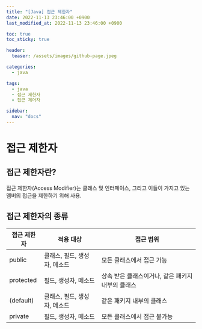 ```yaml
---
title: "[Java] 접근 제한자"
date: 2022-11-13 23:46:00 +0900
last_modified_at: 2022-11-13 23:46:00 +0900

toc: true
toc_sticky: true

header: 
  teaser: /assets/images/github-page.jpeg

categories:
  - java

tags: 
  - java
  - 접근 제한자
  - 접근 제어자

sidebar:
  nav: "docs"
---
```

# 접근 제한자 

## 접근 제한자란?
접근 제한자(Access Modifier)는 클래스 및 인터페이스, 그리고 이들이 가지고 있는 멤버의 접근을 제한하기 위해 사용. 


## 접근 제한자의 종류

|접근 제한자|적용 대상|접근 범위|
|----------|---------|---------------------|
|public|클래스, 필드, 생성자, 메소드|모든 클래스에서 접근 가능|
|protected|필드, 생성자, 메소드|상속 받은 클래스이거나, 같은 패키지 내부의 클래스|
|(default)|클래스, 필드, 생성자, 메소드|같은 패키지 내부의 클래스|
|private|필드, 생성자, 메소드|모든 클래스에서 접근 불가능|
